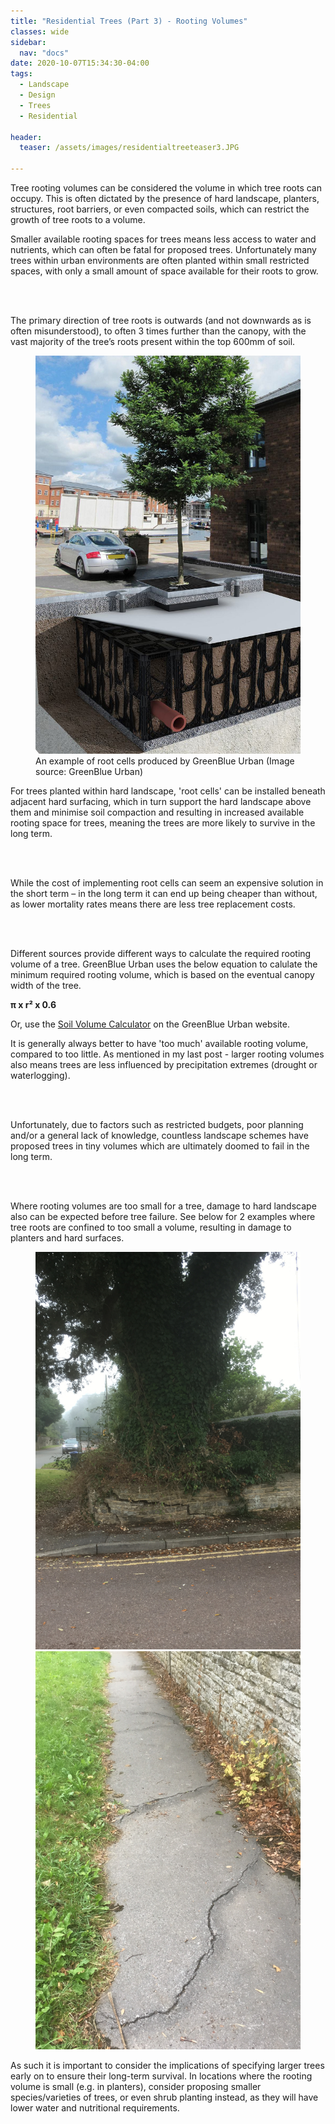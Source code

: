 ```yaml
---
title: "Residential Trees (Part 3) - Rooting Volumes"
classes: wide
sidebar:
  nav: "docs"
date: 2020-10-07T15:34:30-04:00
tags:
  - Landscape
  - Design
  - Trees
  - Residential
  
header:
  teaser: /assets/images/residentialtreeteaser3.JPG
  
---
```


Tree rooting volumes can be considered the volume in which tree roots can occupy. This is often dictated by the presence of hard landscape, planters, structures, root barriers, or even compacted soils, which can restrict the growth of tree roots to a volume.

<p style="text-align: justify;">

Smaller available rooting spaces for trees means less access to water and nutrients, which can often be fatal for proposed trees. Unfortunately many trees within urban environments are often planted within small restricted spaces, with only a small amount of space available for their roots to grow.

<br><br>

The primary direction of tree roots is outwards (and not downwards as is often misunderstood), to often 3 times further than the canopy, with the vast majority of the tree’s roots present within the top 600mm of soil. 

</p>

<figure class="half">
    <a href="/assets/images/greenblueurbanrootspace.jpg"><img src="/assets/images/greenblueurbanrootspace.jpg"></a>
    <figcaption>An example of root cells produced by GreenBlue Urban (Image source: GreenBlue Urban)</figcaption>
</figure>

<p style="text-align: justify;">

For trees planted within hard landscape, 'root cells' can be installed beneath adjacent hard surfacing, which in turn support the hard landscape above them and minimise soil compaction and resulting in increased available rooting space for trees, meaning the trees are more likely to survive in the long term. 

<br><br>

While the cost of implementing root cells can seem an expensive solution in the short term – in the long term it can end up being cheaper than without, as lower mortality rates means there are less tree replacement costs.

<br><br>

Different sources provide different ways to calculate the required rooting volume of a tree. GreenBlue Urban uses the below equation to calulate the minimum required rooting volume, which is based on the eventual canopy width of the tree.

</p>

**π x r² x 0.6**

Or, use the [Soil Volume Calculator][volume-ref] on the GreenBlue Urban website.

[volume-ref]: https://www.greenblue.com/gb/resources/soil-calculator

<p style="text-align: justify;">

It is generally always better to have 'too much' available rooting volume, compared to too little.  As mentioned in my last post - larger rooting volumes  also means trees are less influenced by precipitation extremes (drought or waterlogging). 

<br><br>

Unfortunately, due to factors such as restricted budgets, poor planning and/or a general lack of knowledge, countless landscape schemes have proposed trees in tiny volumes which are ultimately doomed to fail in the long term.

<br><br>

Where rooting volumes are too small for a tree, damage to hard landscape also can be expected before tree failure. See below for 2 examples where tree roots are confined to too small a volume, resulting in damage to planters and hard surfaces.

</p>

<figure class="half">
    <a href="/assets/images/badprecedentplanter.JPG"><img src="/assets/images/badprecedentplanter.JPG"></a>
    <a href="/assets/images/pavementdamage.JPG"><img src="/assets/images/pavementdamage.JPG"></a>
</figure>

<p style="text-align: justify;">

As such it is important to consider the implications of specifying larger trees early on to ensure their long-term survival. In locations where the rooting volume is small (e.g. in planters), consider proposing smaller species/varieties of trees, or even shrub planting instead, as they will have lower water and nutritional requirements.

</p>
